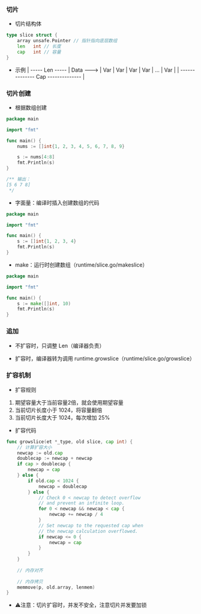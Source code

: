 ### 切片

* 切片结构体

```go
type slice struct {
	array unsafe.Pointer // 指针指向底层数组
	len   int // 长度
	cap   int // 容量
}
```

* 示例
          | ----- Len ----- |
Data ---> | Var | Var | Var | Var | ... | Var |
          | -------------- Cap -------------- |


### 切片创建

* 根据数组创建

```go
package main

import "fmt"

func main() {
	nums := []int{1, 2, 3, 4, 5, 6, 7, 8, 9}

	s := nums[4:8]
	fmt.Println(s)
}

/** 输出：
[5 6 7 8]
 */
```

* 字面量：编译时插入创建数组的代码

```go
package main

import "fmt"

func main() {
	s := []int{1, 2, 3, 4}
	fmt.Println(s)
}
```

* make：运行时创建数组（runtime/slice.go/makeslice）

```go
package main

import "fmt"

func main() {
	s := make([]int, 10)
	fmt.Println(s)
}
```


### 追加

* 不扩容时，只调整 Len（编译器负责）

* 扩容时，编译器转为调用 runtime.growslice（runtime/slice.go/growslice）


### 扩容机制

* 扩容规则

1. 期望容量大于当前容量2倍，就会使用期望容量
2. 当前切片长度小于 1024，将容量翻倍
3. 当前切片长度大于 1024，每次增加 25%


* 扩容代码

```go
func growslice(et *_type, old slice, cap int) {
    // 计算扩容大小
	newcap := old.cap
	doublecap := newcap + newcap
	if cap > doublecap {
		newcap = cap
	} else {
		if old.cap < 1024 {
			newcap = doublecap
		} else {
			// Check 0 < newcap to detect overflow
			// and prevent an infinite loop.
			for 0 < newcap && newcap < cap {
				newcap += newcap / 4
			}
			// Set newcap to the requested cap when
			// the newcap calculation overflowed.
			if newcap <= 0 {
				newcap = cap
			}
		}
	}
    
	// 内存对齐
	
	// 内存拷贝
    memmove(p, old.array, lenmem)
}
```


* ⚠️注意：切片扩容时，并发不安全，注意切片并发要加锁
